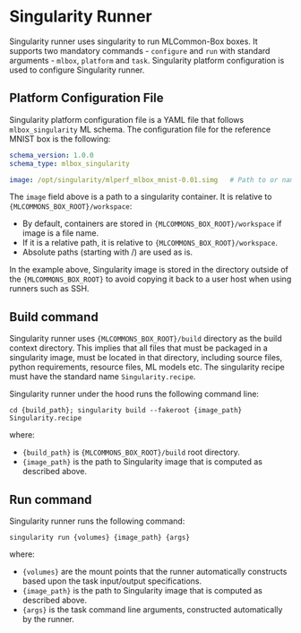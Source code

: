 # Singularity Runner
Singularity runner uses singularity to run MLCommon-Box boxes. It supports two mandatory commands - `configure` and
`run` with standard arguments - `mlbox`, `platform` and `task`. Singularity platform configuration is used to configure
Singularity runner.


## Platform Configuration File
Singularity platform configuration file is a YAML file that follows `mlbox_singularity` ML schema. The configuration
file for the reference MNIST box is the following:
```yaml
schema_version: 1.0.0
schema_type: mlbox_singularity

image: /opt/singularity/mlperf_mlbox_mnist-0.01.simg   # Path to or name of a Singularity image.
```

The `image` field above is a path to a singularity container. It is relative to `{MLCOMMONS_BOX_ROOT}/workspace`:
- By default, containers are stored in `{MLCOMMONS_BOX_ROOT}/workspace` if image is a file name.
- If it is a relative path, it is relative to `{MLCOMMONS_BOX_ROOT}/workspace`.
- Absolute paths (starting with /) are used as is.

In the example above, Singularity image is stored in the directory outside of the `{MLCOMMONS_BOX_ROOT}` to avoid
copying it back to a user host when using runners such as SSH.


## Build command
Singularity runner uses `{MLCOMMONS_BOX_ROOT}/build` directory as the build context directory. This implies that all
files that must be packaged in a singularity image, must be located in that directory, including source files, python
requirements, resource files, ML models etc. The singularity recipe must have the standard name `Singularity.recipe`.

Singularity runner under the hood runs the following command line:  
```
cd {build_path}; singularity build --fakeroot {image_path} Singularity.recipe
```  
where:  
- `{build_path}` is `{MLCOMMONS_BOX_ROOT}/build` root directory.  
- `{image_path}` is the path to Singularity image that is computed as described above. 


## Run command
Singularity runner runs the following command:    
```
singularity run {volumes} {image_path} {args}
```  
where:    
- `{volumes}` are the mount points that the runner automatically constructs based upon the task input/output
  specifications.  
- `{image_path}` is the path to Singularity image that is computed as described above.  
- `{args}` is the task command line arguments, constructed automatically by the runner.  
 